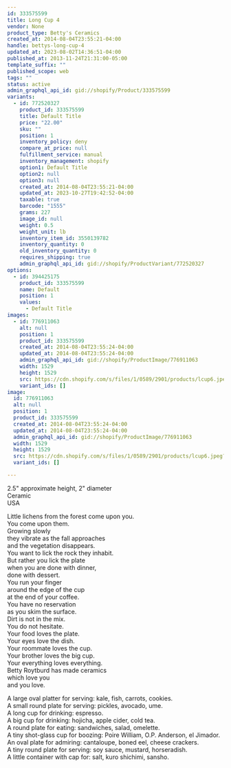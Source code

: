 ```yaml
---
id: 333575599
title: Long Cup 4
vendor: None
product_type: Betty's Ceramics
created_at: 2014-08-04T23:55:21-04:00
handle: bettys-long-cup-4
updated_at: 2023-08-02T14:36:51-04:00
published_at: 2013-11-24T21:31:00-05:00
template_suffix: ""
published_scope: web
tags: ""
status: active
admin_graphql_api_id: gid://shopify/Product/333575599
variants:
  - id: 772520327
    product_id: 333575599
    title: Default Title
    price: "22.00"
    sku: ""
    position: 1
    inventory_policy: deny
    compare_at_price: null
    fulfillment_service: manual
    inventory_management: shopify
    option1: Default Title
    option2: null
    option3: null
    created_at: 2014-08-04T23:55:21-04:00
    updated_at: 2023-10-27T19:42:52-04:00
    taxable: true
    barcode: "1555"
    grams: 227
    image_id: null
    weight: 0.5
    weight_unit: lb
    inventory_item_id: 3550139782
    inventory_quantity: 0
    old_inventory_quantity: 0
    requires_shipping: true
    admin_graphql_api_id: gid://shopify/ProductVariant/772520327
options:
  - id: 394425175
    product_id: 333575599
    name: Default
    position: 1
    values:
      - Default Title
images:
  - id: 776911063
    alt: null
    position: 1
    product_id: 333575599
    created_at: 2014-08-04T23:55:24-04:00
    updated_at: 2014-08-04T23:55:24-04:00
    admin_graphql_api_id: gid://shopify/ProductImage/776911063
    width: 1529
    height: 1529
    src: https://cdn.shopify.com/s/files/1/0589/2901/products/lcup6.jpeg?v=1407210924
    variant_ids: []
image:
  id: 776911063
  alt: null
  position: 1
  product_id: 333575599
  created_at: 2014-08-04T23:55:24-04:00
  updated_at: 2014-08-04T23:55:24-04:00
  admin_graphql_api_id: gid://shopify/ProductImage/776911063
  width: 1529
  height: 1529
  src: https://cdn.shopify.com/s/files/1/0589/2901/products/lcup6.jpeg?v=1407210924
  variant_ids: []

---
```


2.5" approximate height, 2" diameter  
Ceramic  
USA

Little lichens from the forest come upon you.  
You come upon them.  
Growing slowly  
they vibrate as the fall approaches  
and the vegetation disappears.  
You want to lick the rock they inhabit.  
But rather you lick the plate  
when you are done with dinner,  
done with dessert.  
You run your finger  
around the edge of the cup  
at the end of your coffee.  
You have no reservation  
as you skim the surface.  
Dirt is not in the mix.  
You do not hesitate.  
Your food loves the plate.  
Your eyes love the dish.  
Your roommate loves the cup.  
Your brother loves the big cup.  
Your everything loves everything.  
Betty Roytburd has made ceramics  
which love you  
and you love.  
  
A large oval platter for serving: kale, fish, carrots, cookies.  
A small round plate for serving: pickles, avocado, ume.  
A long cup for drinking: espresso.  
A big cup for drinking: hojicha, apple cider, cold tea.  
A round plate for eating: sandwiches, salad, omelette.  
A tiny shot-glass cup for boozing: Poire William, O.P. Anderson, el Jimador.  
An oval plate for admiring: cantaloupe, boned eel, cheese crackers.  
A tiny round plate for serving: soy sauce, mustard, horseradish.  
A little container with cap for: salt, kuro shichimi, sansho.